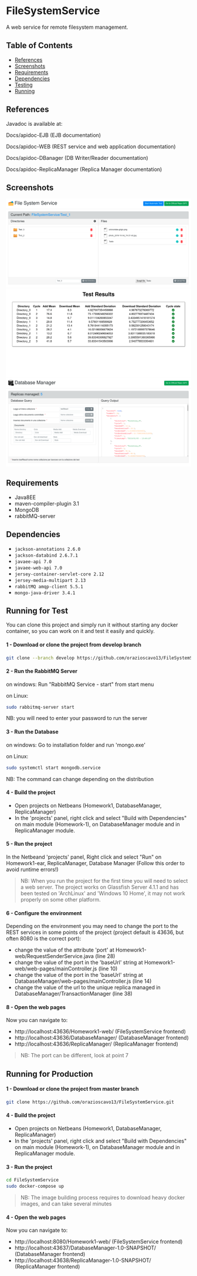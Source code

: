 # FileSystemService
A web service for remote filesystem management.

## Table of Contents

- [References](#references)
- [Screenshots](#screenshots)
- [Requirements](#requirements)
- [Dependencies](#dependencies)
- [Testing](#running-for-test)
- [Running](#running-for-production)


## References

Javadoc is available at:

Docs/apidoc-EJB (EJB documentation)

Docs/apidoc-WEB  (REST service and web application documentation)

Docs/apidoc-DBanager  (DB Writer/Reader documentation)

Docs/apidoc-ReplicaManager  (Replica Manager documentation)



## Screenshots

![screenshot](screenshots/1.png)
![screenshot](screenshots/2.png)
![screenshot](screenshots/3.png)


## Requirements

- Java8EE
- maven-compiler-plugin 3.1
- MongoDB
- rabbitMQ-server


## Dependencies

- `jackson-annotations 2.6.0`
- `jackson-databind 2.6.7.1`
- `javaee-api 7.0`
- `javaee-web-api 7.0`
- `jersey-container-servlet-core 2.12`
- `jersey-media-multipart 2.13`
- `rabbitMQ amqp-client 5.5.1`
- `mongo-java-driver 3.4.1`



## Running for Test
You can clone this project and simply run it without starting any docker container, so you can work on it and test it easily and quickly.
#### 1 - Download or clone the project from develop branch
```bash
git clone --branch develop https://github.com/orazioscavo13/FileSystemService.git
```

#### 2 - Run the RabbitMQ Server
on windows:
Run "RabbitMQ Service - start" from start menu

on Linux:
```bash
sudo rabbitmq-server start
```
NB: you will need to enter your password to run the server


#### 3 - Run the Database
on windows:
Go to installation folder and run 'mongo.exe'

on Linux:
```bash
sudo systemctl start mongodb.service
```
NB: The command can change depending on the distribution

#### 4 - Build the project
- Open projects on Netbeans (Homework1, DatabaseManager, ReplicaManager)
- In the 'projects' panel, right click and select "Build with Dependencies" on main module (Homework-1), on DatabaseManager module and in ReplicaManager module.


#### 5 - Run the project
In the Netbeand 'projects' panel, Right click and select "Run" on Homework1-ear, ReplicaManager, Database Manager (Follow this order to avoid runtime errors!)
>NB: When you run the project for the first time you will need to select a web server. 
The project works on Glassfish Server 4.1.1 and has been tested on 'ArchLinux' and 'Windows 10 Home', it may not work properly on some other platform.

#### 6 - Configure the environment
Depending on the environment you may need to change the port to the REST services in some points of the project (project default is 43636, but often 8080 is the correct port):
- change the value of the attribute 'port' at Homework1-web/RequestSenderService.java (line 28)
- change the value of the port in the 'baseUrl' string at Homework1-web/web-pages/mainController.js (line 10)
- change the value of the port in the 'baseUrl' string at DatabaseManager/web-pages/mainController.js (line 14)
- change the value of the url to the unique replica managed in DatabaseManager/TransactionManager (line 38)

#### 8 - Open the web pages
Now you can navigate to:
- http://localhost:43636/Homework1-web/ (FileSystemService frontend)
- http://localhost:43636/DatabaseManager/ (DatabaseManager frontend)
- http://localhost:43636/ReplicaManager/ (ReplicaManager frontend)

>NB: The port can be different, look at point 7


## Running for Production

#### 1 - Download or clone the project from master branch
```bash
git clone https://github.com/orazioscavo13/FileSystemService.git
```
#### 4 - Build the project
- Open projects on Netbeans (Homework1, DatabaseManager, ReplicaManager)
- In the 'projects' panel, right click and select "Build with Dependencies" on main module (Homework-1), on DatabaseManager module and in ReplicaManager module.

#### 3 - Run the project
```bash
cd FileSystemService
sudo docker-compose up
```
>NB: The image building process requires to download heavy docker images, and can take several minutes

#### 4 - Open the web pages
Now you can navigate to:
- http://localhost:8080/Homework1-web/ (FileSystemService frontend)
- http://localhost:43637/DatabaseManager-1.0-SNAPSHOT/ (DatabaseManager frontend)
- http://localhost:43638/ReplicaManager-1.0-SNAPSHOT/ (ReplicaManager frontend)
